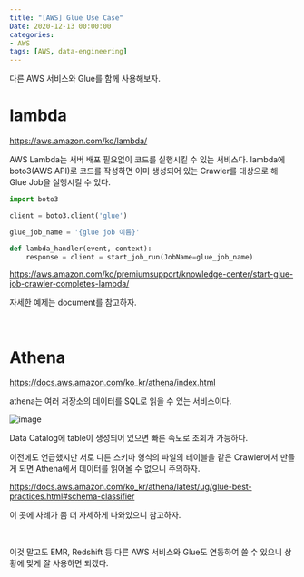 ```yaml
---
title: "[AWS] Glue Use Case"
Date: 2020-12-13 00:00:00
categories:
- AWS
tags: [AWS, data-engineering]
---
```


다른 AWS 서비스와 Glue를 함께 사용해보자.



# lambda

https://aws.amazon.com/ko/lambda/

AWS Lambda는 서버 배포 필요없이 코드를 실행시킬 수 있는 서비스다. lambda에 boto3(AWS API)로 코드를 작성하면 이미 생성되어 있는 Crawler를 대상으로 해 Glue Job을 실행시킬 수 있다.

```python
import boto3

client = boto3.client('glue')

glue_job_name = '{glue job 이름}'

def lambda_handler(event, context):
    response = client = start_job_run(JobName=glue_job_name)
```

https://aws.amazon.com/ko/premiumsupport/knowledge-center/start-glue-job-crawler-completes-lambda/

자세한 예제는 document를 참고하자.

<br/>

# Athena

https://docs.aws.amazon.com/ko_kr/athena/index.html

athena는 여러 저장소의 데이터를 SQL로 읽을 수 있는 서비스이다. 

![image](https://user-images.githubusercontent.com/52685258/102012816-ce8e9300-3d8f-11eb-947f-a6b103d3ecbf.png)

Data Catalog에 table이 생성되어 있으면 빠른 속도로 조회가 가능하다.

이전에도 언급했지만 서로 다른 스키마 형식의 파일의 테이블을 같은 Crawler에서 만들게 되면 Athena에서 데이터를 읽어올 수 없으니 주의하자.

https://docs.aws.amazon.com/ko_kr/athena/latest/ug/glue-best-practices.html#schema-classifier

이 곳에 사례가 좀 더 자세하게 나와있으니 참고하자.

<br/>

이것 말고도 EMR, Redshift 등 다른 AWS 서비스와 Glue도 연동하여 쓸 수 있으니 상황에 맞게 잘 사용하면 되겠다.

